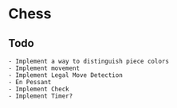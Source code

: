 # Chess

## Todo
    - Implement a way to distinguish piece colors
    - Implement movement
    - Implement Legal Move Detection
    - En Pessant
    - Implement Check
    - Implement Timer?

